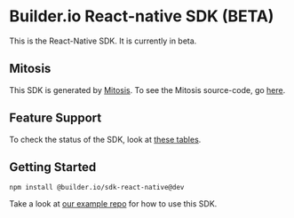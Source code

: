 # Builder.io React-native SDK (BETA)

This is the React-Native SDK. It is currently in beta.

## Mitosis

This SDK is generated by [Mitosis](https://github.com/BuilderIO/mitosis). To see the Mitosis source-code, go [here](../../).

## Feature Support

To check the status of the SDK, look at [these tables](../../README.md#feature-implementation).

## Getting Started

```
npm install @builder.io/sdk-react-native@dev
```

Take a look at [our example repo](/examples/react-native) for how to use this SDK.
